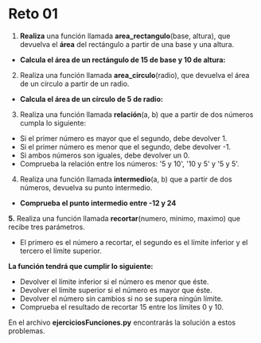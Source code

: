 # Reto 01

1. **Realiza** una función llamada **area\_rectangulo**\(base, altura\), que devuelva el **área** del rectángulo a partir de una base y una altura. 

* **Calcula el área de un rectángulo de 15 de base y 10 de altura:**

2. Realiza una función llamada **area\_circulo**\(radio\), que devuelva el área de un círculo a partir de un radio.

* **Calcula el área de un círculo de 5 de radio:**

3. Realiza una función llamada **relación**\(a, b\) que a partir de dos números cumpla lo siguiente:

* Si el primer número es mayor que el segundo, debe devolver 1.
* Si el primer número es menor que el segundo, debe devolver -1.
* Si ambos números son iguales, debe devolver un 0.
* Comprueba la relación entre los números: '5 y 10', '10 y 5' y '5 y 5'.

4. Realiza una función llamada **intermedio**\(a, b\) que a partir de dos números, devuelva su punto intermedio. 

* **Comprueba el punto intermedio entre -12 y 24**

**5.** Realiza una función llamada **recortar**\(numero, minimo, maximo\) que recibe tres parámetros. 

* El primero es el número a recortar, el segundo es el límite inferior y el tercero el límite superior.

**La función tendrá que cumplir lo siguiente:**

* Devolver el límite inferior si el número es menor que éste.
* Devolver el límite superior si el número es mayor que éste.
* Devolver el número sin cambios si no se supera ningún límite.
* Comprueba el resultado de recortar 15 entre los límites 0 y 10.

En el archivo **ejerciciosFunciones.py** encontrarás la solución a estos problemas.

